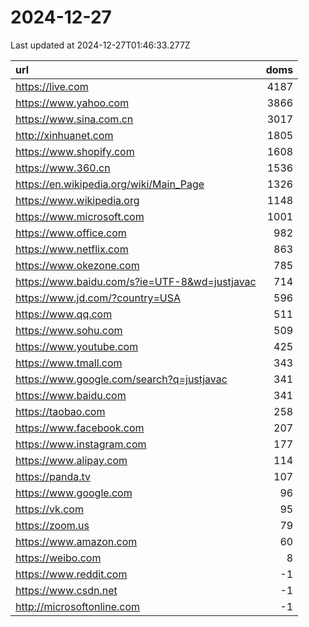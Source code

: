# 2024-12-27

<!-- BEGIN -->
Last updated at 2024-12-27T01:46:33.277Z

url | doms
:- | -:
https://live.com | 4187
https://www.yahoo.com | 3866
https://www.sina.com.cn | 3017
http://xinhuanet.com | 1805
https://www.shopify.com | 1608
https://www.360.cn | 1536
https://en.wikipedia.org/wiki/Main_Page | 1326
https://www.wikipedia.org | 1148
https://www.microsoft.com | 1001
https://www.office.com | 982
https://www.netflix.com | 863
https://www.okezone.com | 785
https://www.baidu.com/s?ie=UTF-8&wd=justjavac | 714
https://www.jd.com/?country=USA | 596
https://www.qq.com | 511
https://www.sohu.com | 509
https://www.youtube.com | 425
https://www.tmall.com | 343
https://www.google.com/search?q=justjavac | 341
https://www.baidu.com | 341
https://taobao.com | 258
https://www.facebook.com | 207
https://www.instagram.com | 177
https://www.alipay.com | 114
https://panda.tv | 107
https://www.google.com | 96
https://vk.com | 95
https://zoom.us | 79
https://www.amazon.com | 60
https://weibo.com | 8
https://www.reddit.com | -1
https://www.csdn.net | -1
http://microsoftonline.com | -1
<!-- END -->
